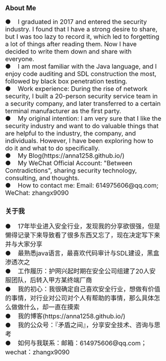 ## About Me
<p style="font-size:20px;">
● &nbsp;&nbsp;&nbsp;I graduated in 2017 and entered the security industry. I found that I have a strong desire to share, but I was too lazy to record it, which led to forgetting a lot of things after reading them. Now I have decided to write them down and share with everyone.
 <br>● &nbsp;&nbsp;&nbsp;I am most familiar with the Java language, and I enjoy code auditing and SDL construction the most, followed by black box penetration testing.
 <br>● &nbsp;&nbsp;&nbsp;Work experience: During the rise of network security, I built a 20-person security service team in a security company, and later transferred to a certain terminal manufacturer as the first party.
 <br>● &nbsp;&nbsp;&nbsp;My original intention: I am very sure that I like the security industry and want to do valuable things that are helpful to the industry, the company, and individuals. However, I have been exploring how to do it and what to do specifically.
 <br>● &nbsp;&nbsp;&nbsp;My Blog(https://anna1258.github.io/)
 <br>● &nbsp;&nbsp;&nbsp;My WeChat Official Account: "Between Contradictions", sharing security technology, consulting, and thoughts.
 <br>● &nbsp;&nbsp;&nbsp;How to contact me: Email: 614975606@qq.com; WeChat: zhangx9090
</p>

## 关于我
<p style="font-size:20px;">
  ●&nbsp; &nbsp;&nbsp;17年毕业进入安全行业，发现我的分享欲很强，但是懒得记录下来导致看了很多东西又忘了，现在决定写下来并与大家分享
  <br>● &nbsp;&nbsp;&nbsp;最熟悉java语言，最喜欢代码审计与SDL建设，黑盒渗透次之
  <br>● &nbsp;&nbsp;&nbsp;工作履历：护网兴起时期在安全公司组建了20人安服团队，后转入甲方某终端厂商
  <br>● &nbsp;&nbsp;&nbsp;我的初心：我很确定自己喜欢安全行业，想做有价值的事情，对行业对公司对个人有帮助的事情，那么具体怎么做做什么，却一直在摸索
  <br>● &nbsp;&nbsp;&nbsp;我的博客(https://anna1258.github.io/)
  <br>● &nbsp;&nbsp;&nbsp;我的公众号：『矛盾之间』，分享安全技术、咨询与思考
  <br>● &nbsp;&nbsp;&nbsp;如何与我联系：邮箱：614975606@qq.com；wechat：zhangx9090
</p>

